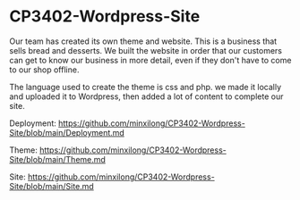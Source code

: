 # CP3402-Wordpress-Site
Our team has created its own theme and website. This is a business that sells bread and desserts. We built the website in order that our customers can get to know our business in more detail, even if they don't have to come to our shop offline.

The language used to create the theme is css and php. we made it locally and uploaded it to Wordpress, then added a lot of content to complete our site.

Deployment: https://github.com/minxilong/CP3402-Wordpress-Site/blob/main/Deployment.md

Theme: https://github.com/minxilong/CP3402-Wordpress-Site/blob/main/Theme.md

Site: https://github.com/minxilong/CP3402-Wordpress-Site/blob/main/Site.md
